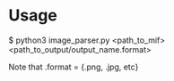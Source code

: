 # Usage

$ python3 image_parser.py <path_to_mif> <path_to_output/output_name.format>

Note that .format = {.png, .jpg, etc}
